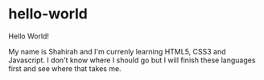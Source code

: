 # hello-world
Hello World!

My name is Shahirah and I'm currenly learning HTML5, CSS3 and Javascript. I don't know where I should go but I will finish these languages first and see where that takes me.
